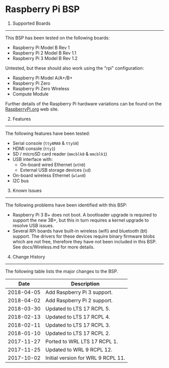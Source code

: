 Raspberry Pi BSP
================

1. Supported Boards
-------------------

This BSP has been tested on the following boards:

  * Raspberry Pi Model B Rev 1
  * Raspberry Pi 2 Model B Rev 1.1
  * Raspberry Pi 3 Model B Rev 1.2

Untested, but these should also work using the "rpi" configuration:

  * Raspberry Pi Model A/A+/B+
  * Raspberry Pi Zero
  * Raspberry Pi Zero Wireless
  * Compute Module

Further details of the Raspberry Pi hardware variations can be found on the
[RaspberryPi.org][1] web site.


2. Features
-----------

The following features have been tested:

* Serial console (`ttyAMA0` & `ttyS0`)
* HDMI console (`tty1`)
* SD / microSD card reader (`mmcblk0` & `mmcblk1`)
* USB interface with:
  + On-board wired Ethernet (`eth0`)
  + External USB storage devices (`sd`)
* On-board wireless Ethernet (`wlan0`)
* I2C bus


3. Known Issues
---------------

The following problems have been identified with this BSP:

* Raspberry Pi 3 B+ does not boot. A bootloader upgrade is required to support
  the new 3B+, but this in turn requires a kernel upgrade to resolve USB
  issues.
* Several RPi boards have built-in wireless (wifi) and bluetooth (bt) support.
  The drivers for these devices require binary firmware blobs which are not
  free, therefore they have not been included in this BSP.
  See docs/Wireless.md for more details.


4. Change History
-----------------

The following table lists the major changes to the BSP.

Date       | Description
-----------|-------------
2018-04-05 | Add Raspberry Pi 3 support.
2018-04-02 | Add Raspberry Pi 2 support.
2018-03-30 | Updated to LTS 17 RCPL 5.
2018-02-13 | Updated to LTS 17 RCPL 4.
2018-02-11 | Updated to LTS 17 RCPL 3.
2018-01-10 | Updated to LTS 17 RCPL 2.
2017-11-27 | Ported to WRL LTS 17 RCPL 1.
2017-11-25 | Updated to WRL 9 RCPL 12.
2017-10-02 | Initial version for WRL 9 RCPL 11.


[1]: https://www.raspberrypi.org/documentation/hardware/raspberrypi/README.md
